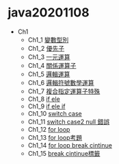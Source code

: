 # java20201108
+ Ch1
  * Ch1_1 [變數型別](https://github.com/xvpowerg/java20201108/blob/main/Ch1_20201108/Ch1_1.java)
  * Ch1_2 [優先子](https://github.com/xvpowerg/java20201108/blob/main/Ch1_20201108/Ch1_2.java)
  * Ch1_3 [一元運算](https://github.com/xvpowerg/java20201108/blob/main/Ch1_20201108/Ch1_3.java)
  * Ch1_4 [關係運算子](https://github.com/xvpowerg/java20201108/blob/main/Ch1_20201108/Ch1_4.java)
  * Ch1_5 [邏輯運算](https://github.com/xvpowerg/java20201108/blob/main/Ch1_20201108/Ch1_5.java)
  * Ch1_6 [邏輯符號數學運算](https://github.com/xvpowerg/java20201108/blob/main/Ch1_20201108/Ch1_6.java)
  * Ch1_7  [複合指定運算子特殊](https://github.com/xvpowerg/java20201108/blob/main/Ch1_20201108/Ch1_7.java)
  * Ch1_8  [if ele](https://github.com/xvpowerg/java20201108/blob/main/Ch1_20201108/Ch1_8.java)
  * Ch1_9  [if ele if](https://github.com/xvpowerg/java20201108/blob/main/Ch1_20201108/Ch1_9.java)
  * Ch1_10  [switch case](https://github.com/xvpowerg/java20201108/blob/main/Ch1_20201108/Ch1_10.java)
  * Ch1_11  [switch case2 null 錯誤](https://github.com/xvpowerg/java20201108/blob/main/Ch1_20201108/Ch1_11.java)
  * Ch1_12  [for loop](https://github.com/xvpowerg/java20201108/blob/main/Ch1_20201108/Ch1_12.java)
  * Ch1_13  [for loop考題](https://github.com/xvpowerg/java20201108/blob/main/Ch1_20201108/Ch1_13.java)   
  * Ch1_14  [for loop break cintinue](https://github.com/xvpowerg/java20201108/blob/main/Ch1_20201108/Ch1_14.java)   
  * Ch1_15  [break cintinue標籤](https://github.com/xvpowerg/java20201108/blob/main/Ch1_20201108/Ch1_15.java)   

  
